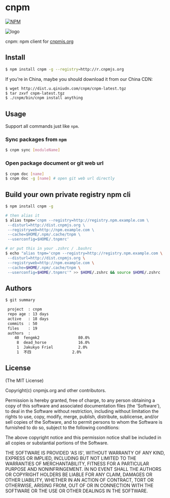 cnpm
=======

[![NPM](https://nodei.co/npm/cnpm.png?downloads=true&stars=true)](https://nodei.co/npm/cnpm/)

![logo](https://raw.github.com/cnpm/cnpmjs.org/master/logo.png)

cnpm: npm client for [cnpmjs.org](http://cnpmjs.org)

## Install

```bash
$ npm install cnpm -g --registry=http://r.cnpmjs.org
```

If you're in China, maybe you should download it from our China CDN:

```bash
$ wget http://dist.u.qiniudn.com/cnpm/cnpm-latest.tgz
$ tar zxvf cnpm-latest.tgz
$ ./cnpm/bin/cnpm install anything
```

## Usage

Support all commands just like `npm`.

### Sync packages from `npm`

```bash
$ cnpm sync [moduleName]
```

### Open package document or git web url

```bash
$ cnpm doc [name]
$ cnpm doc -g [name] # open git web url directly
```

## Build your own private registry npm cli

```bash
$ npm install cnpm -g

# then alias it
$ alias tnpm='cnpm --registry=http://registry.npm.example.com \
 --disturl=http://dist.cnpmjs.org \
 --registryweb=http://npm.example.com \
 --cache=$HOME/.npm/.cache/tnpm \
 --userconfig=$HOME/.tnpmrc'

# or put this in your .zshrc / .bashrc
$ echo "alias tnpm='cnpm --registry=http://registry.npm.example.com \
 --disturl=http://dist.cnpmjs.org \
 --registryweb=http://npm.example.com \
 --cache=$HOME/.npm/.cache/tnpm \
 --userconfig=$HOME/.tnpmrc'" >> $HOME/.zshrc && source $HOME/.zshrc
```

## Authors

```bash
$ git summary

 project  : cnpm
 repo age : 13 days
 active   : 18 days
 commits  : 50
 files    : 19
 authors  :
    40  fengmk2                 80.0%
     8  dead_horse              16.0%
     1  Jakukyo Friel           2.0%
     1  不四                  2.0%
```

## License

(The MIT License)

Copyright(c) cnpmjs.org and other contributors.

Permission is hereby granted, free of charge, to any person obtaining
a copy of this software and associated documentation files (the
'Software'), to deal in the Software without restriction, including
without limitation the rights to use, copy, modify, merge, publish,
distribute, sublicense, and/or sell copies of the Software, and to
permit persons to whom the Software is furnished to do so, subject to
the following conditions:

The above copyright notice and this permission notice shall be
included in all copies or substantial portions of the Software.

THE SOFTWARE IS PROVIDED 'AS IS', WITHOUT WARRANTY OF ANY KIND,
EXPRESS OR IMPLIED, INCLUDING BUT NOT LIMITED TO THE WARRANTIES OF
MERCHANTABILITY, FITNESS FOR A PARTICULAR PURPOSE AND NONINFRINGEMENT.
IN NO EVENT SHALL THE AUTHORS OR COPYRIGHT HOLDERS BE LIABLE FOR ANY
CLAIM, DAMAGES OR OTHER LIABILITY, WHETHER IN AN ACTION OF CONTRACT,
TORT OR OTHERWISE, ARISING FROM, OUT OF OR IN CONNECTION WITH THE
SOFTWARE OR THE USE OR OTHER DEALINGS IN THE SOFTWARE.
